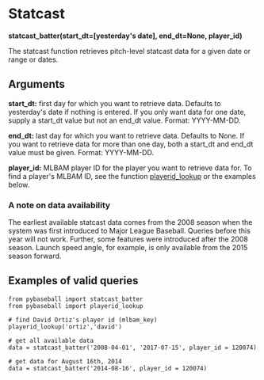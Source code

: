 # Statcast
__statcast_batter(start_dt=[yesterday's date], end_dt=None, player_id)__

The statcast function retrieves pitch-level statcast data for a given date or range or dates. 

## Arguments
__start_dt:__ first day for which you want to retrieve data. Defaults to yesterday's date if nothing is entered. If you only want data for one date, supply a start_dt value but not an end_dt value. Format: YYYY-MM-DD. 

__end_dt:__ last day for which you want to retrieve data. Defaults to None. If you want to retrieve data for more than one day, both a start_dt and end_dt value must be given. Format: YYYY-MM-DD. 

__player_id:__ MLBAM player ID for the player you want to retrieve data for. To find a player's MLBAM ID, see the function [playerid_lookup](http://github.com/jldbc/pybaseball/docs/playerid_lookup.md) or the examples below. 

### A note on data availability 
The earliest available statcast data comes from the 2008 season when the system was first introduced to Major League Baseball. Queries before this year will not work. Further, some features were introduced after the 2008 season. Launch speed angle, for example, is only available from the 2015 season forward. 

## Examples of valid queries

~~~~
from pybaseball import statcast_batter
from pybaseball import playerid_lookup

# find David Ortiz's player id (mlbam_key)
playerid_lookup('ortiz','david')

# get all available data
data = statcast_batter('2008-04-01', '2017-07-15', player_id = 120074)

# get data for August 16th, 2014
data = statcast_batter('2014-08-16', player_id = 120074)

~~~~